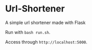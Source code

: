 # Url-Shortener
A simple url shortener made with Flask

Run with `bash run.sh`.

Access through `http://localhost:5000`.
